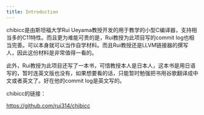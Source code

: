 ```yaml
---
title: Introduction
---
```


chibicc是由斯坦福大学Rui Ueyama教授开发的用于教学的小型C编译器，支持相当多的C11特性。而且更为难能可贵的是，Rui教授为此项目写的commit log也相当完善。可以本身就可以当作自学材料。而且Rui教授还是LLVM链接器的撰写人，因此这份材料是非常值得一看的。

此外，Rui教授为此项目还写了一本书，可惜教授本人是日本人，这本书是用日语写的，暂时连英文版也没有，如果想要看的话，只能暂时勉强把书用谷歌翻译成中文或者英文了。好在他的commit log是英文写的。

chibicc的链接：

https://github.com/rui314/chibicc
